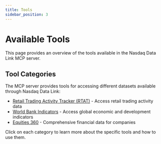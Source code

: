 ```yaml
---
title: Tools
sidebar_position: 3
---
```


# Available Tools

This page provides an overview of the tools available in the Nasdaq Data Link MCP server.

## Tool Categories

The MCP server provides tools for accessing different datasets available through Nasdaq Data Link:

- [Retail Trading Activity Tracker (RTAT)](/tools/rtat) - Access retail trading activity data
- [World Bank Indicators](/tools/worldbank) - Access global economic and development indicators
- [Equities 360](/tools/equities360) - Comprehensive financial data for companies

Click on each category to learn more about the specific tools and how to use them.